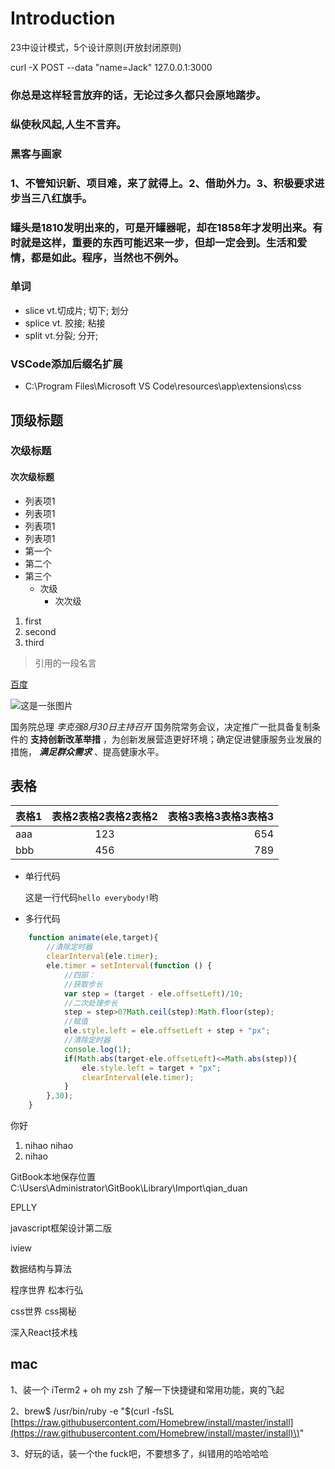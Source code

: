 # Introduction

23中设计模式，5个设计原则\(开放封闭原则\)

curl -X POST --data "name=Jack" 127.0.0.1:3000

### 你总是这样轻言放弃的话，无论过多久都只会原地踏步。

### 纵使秋风起,人生不言弃。

### 黑客与画家

### 1、不管知识新、项目难，来了就得上。2、借助外力。3、积极要求进步当三八红旗手。

### 罐头是1810发明出来的，可是开罐器呢，却在1858年才发明出来。有时就是这样，重要的东西可能迟来一步，但却一定会到。生活和爱情，都是如此。程序，当然也不例外。

### 单词

* slice vt.切成片; 切下; 划分
* splice vt. 胶接; 粘接
* split vt.分裂; 分开;

### VSCode添加后缀名扩展

* C:\Program Files\Microsoft VS Code\resources\app\extensions\css

## 顶级标题

### 次级标题

#### 次次级标题

* 列表项1
* 列表项1
* 列表项1
* 列表项1
* 第一个
* 第二个
* 第三个
  * 次级
    * 次次级

1. first
2. second
3. third

> 引用的一段名言

[百度](http://www.baidu.com)

![&#x8FD9;&#x662F;&#x4E00;&#x5F20;&#x56FE;&#x7247;](https://www.baidu.com/img/bd_logo1.png)

国务院总理 _李克强8月30日主持召开_ 国务院常务会议，决定推广一批具备复制条件的 **支持创新改革举措** ，为创新发展营造更好环境；确定促进健康服务业发展的措施， _**满足群众需求**_ 、提高健康水平。

## 表格

| 表格1 | 表格2表格2表格2表格2 | 表格3表格3表格3表格3 |
| :--- | :---: | ---: |
| aaa | 123 | 654 |
| bbb | 456 | 789 |

* 单行代码

  这是一行代码`hello everybody!`哟

* 多行代码

```javascript
    function animate(ele,target){
        //清除定时器
        clearInterval(ele.timer);
        ele.timer = setInterval(function () {
            //四部：
            //获取步长
            var step = (target - ele.offsetLeft)/10;
            //二次处理步长
            step = step>0?Math.ceil(step):Math.floor(step);
            //赋值
            ele.style.left = ele.offsetLeft + step + "px";
            //清除定时器
            console.log(1);
            if(Math.abs(target-ele.offsetLeft)<=Math.abs(step)){
                ele.style.left = target + "px";
                clearInterval(ele.timer);
            }
        },30);
    }
```

你好

1. nihao nihao
2. nihao

GitBook本地保存位置 C:\Users\Administrator\GitBook\Library\Import\qian\_duan

EPLLY

javascript框架设计第二版

iview

数据结构与算法

程序世界 松本行弘

css世界 css揭秘

深入React技术栈

## mac

1、装一个 iTerm2 + oh my zsh 了解一下快捷键和常用功能，爽的飞起

2、brew$ /usr/bin/ruby -e "$\(curl -fsSL [https://raw.githubusercontent.com/Homebrew/install/master/install](https://raw.githubusercontent.com/Homebrew/install/master/install)\)"

3、好玩的话，装一个the fuck吧，不要想多了，纠错用的哈哈哈哈


